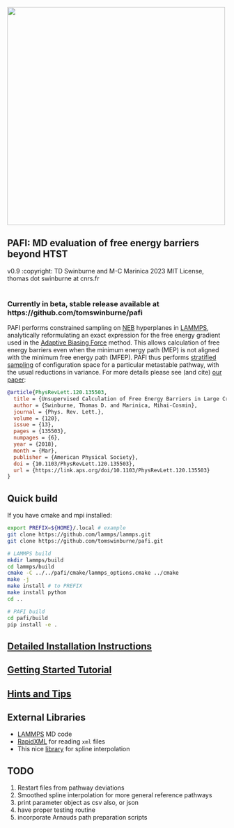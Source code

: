 <img src="doc/pafi_title.png" width=500></img>
<h2> PAFI: MD evaluation of free energy barriers beyond HTST</h2>
v0.9 :copyright: TD Swinburne and M-C Marinica 2023 MIT License, thomas dot swinburne at cnrs.fr<br><br>
<h3>Currently in beta, stable release available at https://github.com/tomswinburne/pafi</h3>

PAFI performs constrained sampling on [NEB](https://docs.lammps.org/fix_neb.html) hyperplanes in [LAMMPS](https://docs.lammps.org), 
analytically reformulating an exact expression for the free energy gradient used in the
[Adaptive Biasing Force](https://pubs.acs.org/doi/10.1021/jp506633n) method.
This allows calculation of free energy barriers even when the minimum energy path (MEP)
is not aligned with the minimum free energy path (MFEP). PAFI thus performs
[stratified sampling](https://en.wikipedia.org/wiki/Stratified_sampling) of configuration 
space for a particular metastable pathway, with the usual reductions in variance.
For more details please see (and cite) [our paper](https://journals.aps.org/prl/abstract/10.1103/PhysRevLett.120.135503):
```bibtex
@article{PhysRevLett.120.135503,
  title = {Unsupervised Calculation of Free Energy Barriers in Large Crystalline Systems},
  author = {Swinburne, Thomas D. and Marinica, Mihai-Cosmin},
  journal = {Phys. Rev. Lett.},
  volume = {120},
  issue = {13},
  pages = {135503},
  numpages = {6},
  year = {2018},
  month = {Mar},
  publisher = {American Physical Society},
  doi = {10.1103/PhysRevLett.120.135503},
  url = {https://link.aps.org/doi/10.1103/PhysRevLett.120.135503}
}
```

## Quick build
If you have cmake and mpi installed:
```bash
export PREFIX=${HOME}/.local # example
git clone https://github.com/lammps/lammps.git
git clone https://github.com/tomswinburne/pafi.git

# LAMMPS build
mkdir lammps/build
cd lammps/build
cmake -C ../../pafi/cmake/lammps_options.cmake ../cmake
make -j
make install # to PREFIX
make install python
cd ..

# PAFI build
cd pafi/build
pip install -e .
```

## [Detailed Installation Instructions](doc/INSTALL.md)
## [Getting Started Tutorial](doc/TUTORIAL.md)
## [Hints and Tips](doc/TIPS.md)

## External Libraries
- [LAMMPS](https://lammps.sandia.gov) MD code
- [RapidXML](https://rapidxml.sourceforge.net) for reading `xml` files
- This nice [library](https://github.com/ttk592/spline) for spline interpolation

## TODO
1. Restart files from pathway deviations
2. Smoothed spline interpolation for more general reference pathways
3. print parameter object as csv also, or json
4. have proper testing routine
5. incorporate Arnauds path preparation scripts

